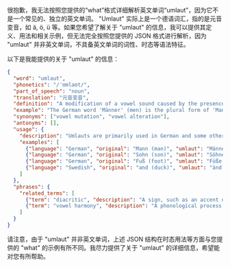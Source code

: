 很抱歉，我无法按照您提供的“what”格式详细解析英文单词“umlaut”，因为它不是一个常见的、独立的英文单词。 "Umlaut" 实际上是一个德语词汇，指的是元音变音，如 ä, ö, ü 等。如果您希望了解关于 "umlaut" 的信息，我可以提供其定义、用法和相关示例，但无法完全按照您提供的 JSON 格式进行解析，因为 "umlaut" 并非英文单词，不具备英文单词的词性、时态等语法特征。

以下是我能提供的关于 "umlaut" 的信息：

```json
{
  "word": "umlaut",
  "phonetics": "/ˈʊmlaʊt/",
  "part_of_speech": "noun",
  "translation": "元音变音",
  "definition": "A modification of a vowel sound caused by the presence of a /j/ sound or another vowel in the following syllable. In German, umlauts are indicated by two dots placed over the vowel (ä, ö, ü).",
  "example": "The German word 'Männer' (men) is the plural form of 'Mann' (man) and uses an umlaut.",
  "synonyms": ["vowel mutation", "vowel alteration"],
  "antonyms": [],
  "usage": {
    "description": "Umlauts are primarily used in German and some other languages to indicate a change in vowel quality. They often mark plurals, diminutives, or other grammatical forms.",
    "examples": [
      {"language": "German", "original": "Mann (man)", "umlaut": "Männer (men)", "translation": "男人"},
      {"language": "German", "original": "Sohn (son)", "umlaut": "Söhne (sons)", "translation": "儿子"},
      {"language": "German", "original": "Fuß (foot)", "umlaut": "Füße (feet)", "translation": "脚"},
      {"language": "Swedish", "original": "and (duck)", "umlaut": "änd (end)", "translation": "鸭子/结尾"}
    ]
  },
  "phrases": {
    "related_terms": [
      {"term": "diacritic", "description": "A sign, such as an accent or cedilla, which when written above or below a letter indicates a difference in pronunciation from the same letter when unmarked."},
      {"term": "vowel harmony", "description": "A phonological process in which vowels within a word are required to belong to the same class (e.g., all front vowels or all back vowels)."}
    ]
  }
}
```

请注意，由于 "umlaut" 并非英文单词，上述 JSON 结构在时态用法等方面与您提供的 "what" 的示例有所不同。我尽力提供了关于 "umlaut" 的详细信息，希望能对您有所帮助。
 